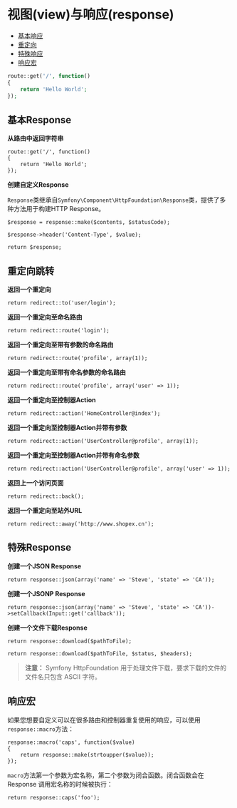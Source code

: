 # 视图(view)与响应(response)

- [基本响应](#basic-responses)
- [重定向](#redirects)
- [特殊响应](#special-responses)
- [响应宏](#response-macros)
```php
route::get('/', function()
{
    return 'Hello World';
});
```

<a name="basic-responses"></a>
## 基本Response

**从路由中返回字符串**

	route::get('/', function()
	{
		return 'Hello World';
	});

**创建自定义Response**

`Response`类继承自`Symfony\Component\HttpFoundation\Response`类，提供了多种方法用于构建HTTP Response。

	$response = response::make($contents, $statusCode);

	$response->header('Content-Type', $value);

	return $response;

<a name="redirects"></a>
## 重定向跳转

**返回一个重定向**

	return redirect::to('user/login');

**返回一个重定向至命名路由**

	return redirect::route('login');

**返回一个重定向至带有参数的命名路由**

	return redirect::route('profile', array(1));

**返回一个重定向至带有命名参数的命名路由**

	return redirect::route('profile', array('user' => 1));

**返回一个重定向至控制器Action**

	return redirect::action('HomeController@index');

**返回一个重定向至控制器Action并带有参数**

	return redirect::action('UserController@profile', array(1));

**返回一个重定向至控制器Action并带有命名参数**

	return redirect::action('UserController@profile', array('user' => 1));

**返回上一个访问页面**

    return redirect::back();
    
**返回一个重定向至站外URL**

    return redirect::away('http://www.shopex.cn');
    
<a name="special-responses"></a>
## 特殊Response

**创建一个JSON Response**

	return response::json(array('name' => 'Steve', 'state' => 'CA'));

**创建一个JSONP Response**

	return response::json(array('name' => 'Steve', 'state' => 'CA'))->setCallback(Input::get('callback'));

**创建一个文件下载Response**

	return response::download($pathToFile);

	return response::download($pathToFile, $status, $headers);

> **注意：** Symfony HttpFoundation 用于处理文件下载，要求下载的文件的文件名只包含 ASCII 字符。    

## 响应宏

如果您想要自定义可以在很多路由和控制器重复使用的响应，可以使用`response::macro`方法：

	response::macro('caps', function($value)
	{
	    return response::make(strtoupper($value));
	});

`macro`方法第一个参数为宏名称，第二个参数为闭合函数。闭合函数会在 Response 调用宏名称的时候被执行：

	return response::caps('foo');

    
